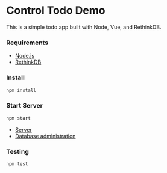 # Control Todo Demo

This is a simple todo app built with Node, Vue, and RethinkDB.

### Requirements

- [Node.js](https://nodejs.org/en/download/)
- [RethinkDB](https://rethinkdb.com/docs/install/)

### Install

```bash
npm install
```

### Start Server

```bash
npm start
```

- [Server](http://localhost:8000/)
- [Database administration](http://localhost:8080/)

### Testing

```bash
npm test
```
